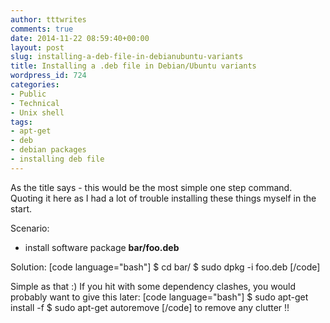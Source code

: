 ```yaml
---
author: tttwrites
comments: true
date: 2014-11-22 08:59:40+00:00
layout: post
slug: installing-a-deb-file-in-debianubuntu-variants
title: Installing a .deb file in Debian/Ubuntu variants
wordpress_id: 724
categories:
- Public
- Technical
- Unix shell
tags:
- apt-get
- deb
- debian packages
- installing deb file
---
```


As the title says - this would be the most simple one step command. Quoting it here as I had a lot of trouble installing these things myself in the start. 

Scenario: 
* install software package **bar/foo.deb**

Solution:
[code language="bash"]
$ cd bar/
$ sudo dpkg -i foo.deb
[/code]

Simple as that :) If you hit with some dependency clashes, you would probably want to give this later: 
[code language="bash"]
$ sudo apt-get install -f 
$ sudo apt-get autoremove
[/code]
to remove any clutter !!

